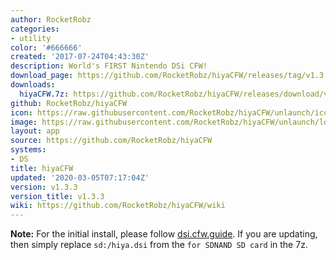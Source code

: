 ```yaml
---
author: RocketRobz
categories:
- utility
color: '#666666'
created: '2017-07-24T04:43:30Z'
description: World's FIRST Nintendo DSi CFW!
download_page: https://github.com/RocketRobz/hiyaCFW/releases/tag/v1.3.3
downloads:
  hiyaCFW.7z: https://github.com/RocketRobz/hiyaCFW/releases/download/v1.3.3/hiyaCFW.7z
github: RocketRobz/hiyaCFW
icon: https://raw.githubusercontent.com/RocketRobz/hiyaCFW/unlaunch/icon.bmp
image: https://raw.githubusercontent.com/RocketRobz/hiyaCFW/unlaunch/logo/logo.png
layout: app
source: https://github.com/RocketRobz/hiyaCFW
systems:
- DS
title: hiyaCFW
updated: '2020-03-05T07:17:04Z'
version: v1.3.3
version_title: v1.3.3
wiki: https://github.com/RocketRobz/hiyaCFW/wiki
---
```

**Note:** For the initial install, please follow [dsi.cfw.guide](https://dsi.cfw.guide). If you are updating, then simply replace `sd:/hiya.dsi` from the `for SDNAND SD card` in the 7z.